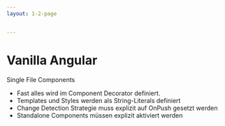```yaml
---
layout: 1-2-page


---
```


# Vanilla Angular
Single File Components


* Fast alles wird im Component Decorator definiert.
* Templates und Styles werden als String-Literals definiert
* Change Detection Strategie muss explizit auf OnPush gesetzt werden
* Standalone Components müssen explizit aktiviert werden


<template v-slot:right>

<div class="flex h-full justify-center items-center scale-80">

```typescript

import { ChangeDetectionStrategy, Component } from '@angular/core';
import { RouterOutlet } from '@angular/router';
import { ButtonComponent } from './button.component';
import { AuthStore } from '../auth/auth.store';

@Component({
  selector: 'app-component',
  standalone: true,
  changeDetection: ChangeDetectionStrategy.OnPush,
  imports: [ButtonComponent, RouterOutlet],

  template: `
    <div class="wrapper">
      @if(authStore.isAuthenticated()) {
        <app-button (click)="doClick()">Ein Button</app-button>
      }
      <router-outlet />
    </div>
  `,
  styles: `.wrapper { background: red }`,
  host: { class: 'flex h-screen w-screen items-center justify-center'}
})
export class AppComponent {
  authStore = inject(AuthStore);
  doClick() {
    console.log("Clicked!")
  }
}

```

</div>
</template>
